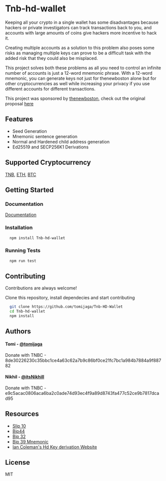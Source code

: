 
# Tnb-hd-wallet

Keeping all your crypto in a single wallet has some disadvantages because hackers or private investigators can track transactions back to you, and accounts with large amounts of coins give hackers more incentive to hack it.

Creating multiple accounts as a solution to this problem also poses some risks as managing multiple keys can prove to be a difficult task with the added risk that they could also be misplaced.

This project solves both these problems as all you need to control an infinite number of accounts is just a 12-word mnemonic phrase. With a 12-word mnemonic, you can generate keys not just for thenewboston alone but for other cryptocurrencies as well while increasing your privacy if you use different accounts for different transactions.

This project was sponsored by [thenewboston](https://thenewboston.com), check out the original proposal [here](https://github.com/thenewboston-developers/Projects/issues/198)
  
## Features

- Seed Generation
- Mnemonic sentence generation 
- Normal and Hardened child address generation
- Ed25519 and SECP256K1 Derivations

## Supported Cryptocurrency
[TNB](https://thenewboston.com), [ETH](https://ethereum.org/en/), [BTC](https://bitcoin.org/en/)


## Getting Started

### Documentation

[Documentation](https://github.com/tomijaga/Tnb-HD-Wallet/blob/main/Docs.md)

### Installation 

```bash 
  npm install Tnb-hd-wallet
```

### Running Tests

```bash
  npm run test
```

## Contributing

Contributions are always welcome!

Clone this repository, install dependecies and start contributing
```bash 
  git clone https://github.com/tomijaga/Tnb-HD-Wallet
  cd Tnb-hd-wallet
  npm install
```

  

## Authors

#### Tomi - [@tomijaga](https://github.com/tomijaga)
Donate with TNBC - 8de30226230c35bbc1ce4a63c62a7b9c86bf0ce21fc7bc1a984b7884a9f88782

#### Nikhil - [@itsNikhill](https://github.com/itsNikhil)
Donate with TNBC - e9c5acac0806aca6ba2c0ade74d93ec4f9a89d8743fa477c52ce9b7817dcad95

## Resources
- [Slip 10](https://github.com/satoshilabs/slips/blob/master/slip-0010.md)
- [Bip44](https://github.com/bitcoin/bips/blob/master/bip-0044.mediawiki)
- [Bip 32](https://github.com/bitcoin/bips/blob/master/bip-0032.mediawiki)
- [Bip 39 Mnemonic](https://github.com/bitcoin/bips/blob/master/bip-0039.mediawiki)
- [Ian Coleman's Hd Key derivation Website](https://iancoleman.io/bip39/)
  

## License

MIT
